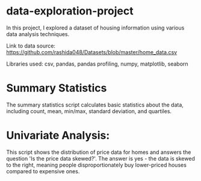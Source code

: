 # data-exploration-project
In this project, I explored a dataset of housing information using various data analysis techniques.

Link to data source: https://github.com/rashida048/Datasets/blob/master/home_data.csv

Libraries used: csv, pandas, pandas profiling, numpy, matplotlib, seaborn

# Summary Statistics 
The summary statistics script calculates basic statistics about the data, including count, mean, min/max, standard deviation, and quartiles.

# Univariate Analysis:
This script shows the distribution of price data for homes and answers the question 'Is the price data skewed?'. The answer is yes - the data is skewed to the right, meaning people disproportionately buy lower-priced houses compared to expensive ones.


